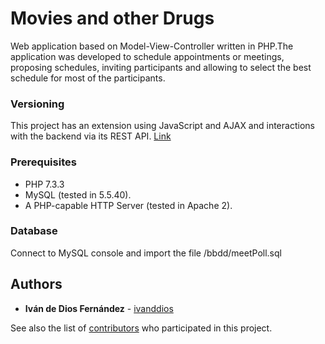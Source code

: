 # Movies and other Drugs

Web application based on Model-View-Controller written in PHP.The application was developed to schedule appointments or meetings, proposing schedules, inviting participants and allowing to select the best schedule for most of the participants.

### Versioning

This project has an extension using JavaScript and AJAX and interactions with the backend via its REST API. [Link](https://github.com/meetPoll-front)

### Prerequisites

* PHP 7.3.3
* MySQL (tested in 5.5.40).
* A PHP-capable HTTP Server (tested in Apache 2).

### Database

Connect to MySQL console and import the file /bbdd/meetPoll.sql


## Authors

* **Iván de Dios Fernández** - [ivanddios](https://github.com/ivanddios)

See also the list of [contributors](https://github.com/ivanddios/meetPoll/contributors) who participated in this project.

